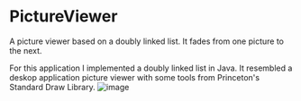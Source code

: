 # PictureViewer
A picture viewer based on a doubly linked list. It fades from one picture to the next.

For this application I implemented a doubly linked list in Java. 
It resembled a deskop application picture viewer with some tools from Princeton's Standard Draw Library.
![image](https://media.giphy.com/media/dCcdtAGDahJiBe28NB/giphy.gif)
